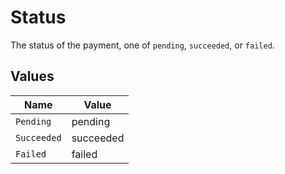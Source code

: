 # Status

The status of the payment, one of `pending`, `succeeded`, or `failed`.


## Values

| Name        | Value       |
| ----------- | ----------- |
| `Pending`   | pending     |
| `Succeeded` | succeeded   |
| `Failed`    | failed      |